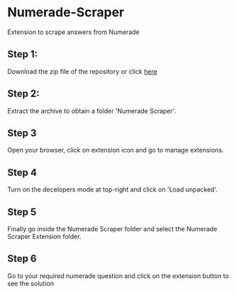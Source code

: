 # Numerade-Scraper
Extension to scrape answers from Numerade

## Step 1:
Download the zip file of the repository or click [here](https://github.com/wannasleepforlong/Numerade-Scraper/archive/refs/heads/main.zip)

## Step 2:
Extract the archive to obtain a folder 'Numerade Scraper'.

## Step 3
Open your browser, click on extension icon and go to manage extensions.

## Step 4
Turn on the decelopers mode at top-right and click on 'Load unpacked'.

## Step 5
Finally go inside the Numerade Scraper folder and select the Numerade Scraper Extension folder.

## Step 6
Go to your required numerade question and click on the extension button to see the solution
